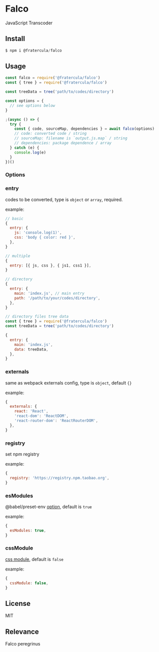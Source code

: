 # Falco

JavaScript Transcoder

## Install

```js
$ npm i @fratercula/falco
```

## Usage

```js
const falco = require('@fratercula/falco')
const { tree } = require('@fratercula/falco')

const treeData = tree('path/to/codes/directory')

const options = {
  // see options below
}

;(async () => {
  try {
    const { code, sourceMap, dependencies } = await falco(options)
    // code: converted code / string
    // sourceMap: filename is `output.js.map` / string
    // dependencies: package dependence / array
  } catch (e) {
    console.log(e)
  }
})()
```

### Options

### entry

codes to be converted, type is `object` or `array`, required.

example:

```js
// basic
{
  entry: {
    js: 'console.log(1)',
    css: 'body { color: red }',
  },
}

// multiple
{
  entry: [{ js, css }, { js1, css1 }],
}

// directory
{
  entry: {
    main: 'index.js', // main entry
    path: '/path/to/your/codes/directory',
  },
}

// directory files tree data
const { tree } = require('@fratercula/falco')
const treeData = tree('path/to/codes/directory')

{
  entry: {
    main: 'index.js',
    data: treeData,
  },
}
```

### externals

same as webpack externals config, type is `object`, default `{}`

example:

```js
{
  externals: {
    react: 'React',
    'react-dom': 'ReactDOM',
    'react-router-dom': 'ReactRouterDOM',
  },
}
```

### registry

set npm registry

example:

```js
{
  registry: 'https://registry.npm.taobao.org',
}
```

### esModules

@babel/preset-env [option](https://babeljs.io/docs/en/babel-preset-env#targetsesmodules), default is `true`

example:

```js
{
  esModules: true,
}
```

### cssModule

[css module](https://github.com/css-modules/css-modules), default is `false`

example:

```js
{
  cssModule: false,
}
```

## License

MIT

## Relevance

Falco peregrinus
